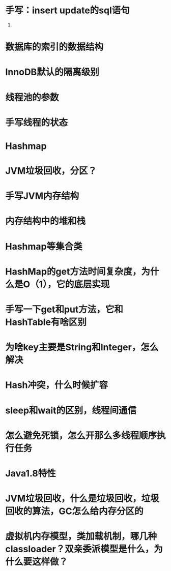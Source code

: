 # 手写：insert update的sql语句
 
 1. 
 
# 数据库的索引的数据结构

# InnoDB默认的隔离级别


# 线程池的参数

# 手写线程的状态

# Hashmap

# JVM垃圾回收，分区？

# 手写JVM内存结构

# 内存结构中的堆和栈




# Hashmap等集合类

# HashMap的get方法时间复杂度，为什么是O（1），它的底层实现

# 手写一下get和put方法，它和HashTable有啥区别

# 为啥key主要是String和Integer，怎么解决

# Hash冲突，什么时候扩容

# sleep和wait的区别，线程间通信

# 怎么避免死锁，怎么开那么多线程顺序执行任务

# Java1.8特性

# JVM垃圾回收，什么是垃圾回收，垃圾回收的算法，GC怎么给内存分区的

# 虚拟机内存模型，类加载机制，哪几种classloader？双亲委派模型是什么，为什么要这样做？



